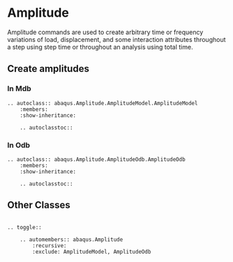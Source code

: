 # Amplitude

Amplitude commands are used to create arbitrary time or frequency variations of load, displacement, and some interaction attributes throughout a step using step time or throughout an analysis using total time.

## Create amplitudes

### In Mdb

```{eval-rst}
.. autoclass:: abaqus.Amplitude.AmplitudeModel.AmplitudeModel
    :members:
    :show-inheritance:

    .. autoclasstoc::

```

### In Odb

```{eval-rst}
.. autoclass:: abaqus.Amplitude.AmplitudeOdb.AmplitudeOdb
    :members:
    :show-inheritance:

    .. autoclasstoc::

```

## Other Classes

```{eval-rst}

.. toggle::

    .. automembers:: abaqus.Amplitude
        :recursive:
        :exclude: AmplitudeModel, AmplitudeOdb
```
